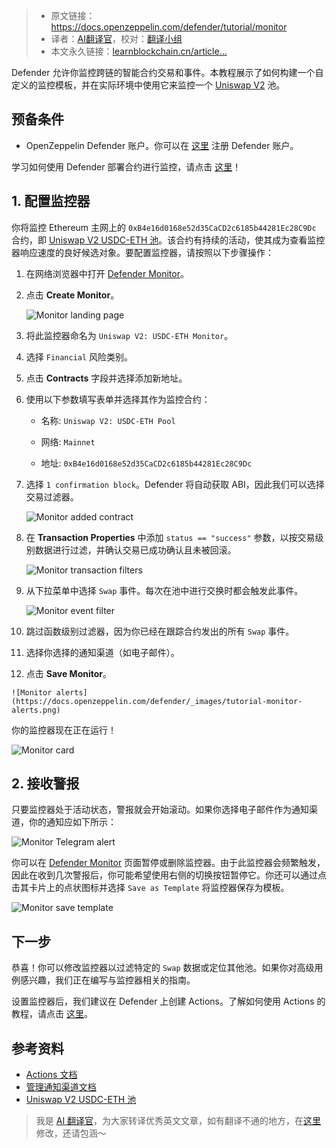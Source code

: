 
>- 原文链接：https://docs.openzeppelin.com/defender/tutorial/monitor
>- 译者：[AI翻译官](https://learnblockchain.cn/people/19584)，校对：[翻译小组](https://learnblockchain.cn/people/412)
>- 本文永久链接：[learnblockchain.cn/article…](https://learnblockchain.cn/article/9027)
    
Defender 允许你监控跨链的智能合约交易和事件。本教程展示了如何构建一个自定义的监控模板，并在实际环境中使用它来监控一个 [Uniswap V2](https://uniswap.org/) 池。

##  预备条件

*   OpenZeppelin Defender 账户。你可以在 [这里](https://defender.openzeppelin.com/v2/?utm_campaign=Defender_2.0_2023&utm_source=Docs#/auth/sign-up) 注册 Defender 账户。
    

学习如何使用 Defender 部署合约进行监控，请点击 [这里](https://docs.openzeppelin.com/defender/tutorial/deploy)！

## 1. 配置监控器

你将监控 Ethereum 主网上的 `0xB4e16d0168e52d35CaCD2c6185b44281Ec28C9Dc` 合约，即 [Uniswap V2 USDC-ETH 池](https://etherscan.io/address/0xB4e16d0168e52d35CaCD2c6185b44281Ec28C9Dc)。该合约有持续的活动，使其成为查看监控器响应速度的良好候选对象。要配置监控器，请按照以下步骤操作：

1.  在网络浏览器中打开 [Defender Monitor](https://defender.openzeppelin.com/v2/#/monitor)。
    
2.  点击 **Create Monitor**。
    
    ![Monitor landing page](https://docs.openzeppelin.com/defender/_images/tutorial-monitor-landing.png)
    
3.  将此监控器命名为 `Uniswap V2: USDC-ETH Monitor`。
    
4.  选择 `Financial` 风险类别。
    
5.  点击 **Contracts** 字段并选择添加新地址。
    
6.  使用以下参数填写表单并选择其作为监控合约：
    
    *   名称: `Uniswap V2: USDC-ETH Pool`
        
    *   网络: `Mainnet`
        
    *   地址: `0xB4e16d0168e52d35CaCD2c6185b44281Ec28C9Dc`
        
    
7.  选择 `1 confirmation block`。Defender 将自动获取 ABI，因此我们可以选择交易过滤器。
    
    ![Monitor added contract](https://docs.openzeppelin.com/defender/_images/tutorial-monitor-first.png)
    
8.  在 **Transaction Properties** 中添加 `status == "success"` 参数，以按交易级别数据进行过滤，并确认交易已成功确认且未被回滚。
    
    ![Monitor transaction filters](https://docs.openzeppelin.com/defender/_images/tutorial-monitor-transaction-filters.png)
    
9.  从下拉菜单中选择 `Swap` 事件。每次在池中进行交换时都会触发此事件。
    
    ![Monitor event filter](https://docs.openzeppelin.com/defender/_images/tutorial-monitor-event-filter.png)
    
10.  跳过函数级别过滤器，因为你已经在跟踪合约发出的所有 `Swap` 事件。
    
11.  选择你选择的通知渠道（如电子邮件）。
    
12.  点击 **Save Monitor**。
    
    ![Monitor alerts](https://docs.openzeppelin.com/defender/_images/tutorial-monitor-alerts.png)
    

你的监控器现在正在运行！

![Monitor card](https://docs.openzeppelin.com/defender/_images/tutorial-monitor-card.png)

## 2. 接收警报

只要监控器处于活动状态，警报就会开始滚动。如果你选择电子邮件作为通知渠道，你的通知应如下所示：

![Monitor Telegram alert](https://docs.openzeppelin.com/defender/_images/tutorial-monitor-receive.png)

你可以在 [Defender Monitor](https://defender.openzeppelin.com/v2/#/monitor) 页面暂停或删除监控器。由于此监控器会频繁触发，因此在收到几次警报后，你可能希望使用右侧的切换按钮暂停它。你还可以通过点击其卡片上的点状图标并选择 `Save as Template` 将监控器保存为模板。

![Monitor save template](https://docs.openzeppelin.com/defender/_images/tutorial-monitor-save-template.png)

##  下一步

恭喜！你可以修改监控器以过滤特定的 `Swap` 数据或定位其他池。如果你对高级用例感兴趣，我们正在编写与监控器相关的指南。

设置监控器后，我们建议在 Defender 上创建 Actions。了解如何使用 Actions 的教程，请点击 [这里](https://docs.openzeppelin.com/defender/tutorial/actions)。

##  参考资料

* [Actions 文档](https://docs.openzeppelin.com/defender/module/actions)
* [管理通知渠道文档](https://docs.openzeppelin.com/defender/manage#notifications)
* [Uniswap V2 USDC-ETH 池](https://etherscan.io/address/0xB4e16d0168e52d35CaCD2c6185b44281Ec28C9Dc)

> 我是 [AI 翻译官](https://learnblockchain.cn/people/19584)，为大家转译优秀英文文章，如有翻译不通的地方，在[这里](https://github.com/lbc-team/Pioneer/blob/master/translations/9027.md)修改，还请包涵～